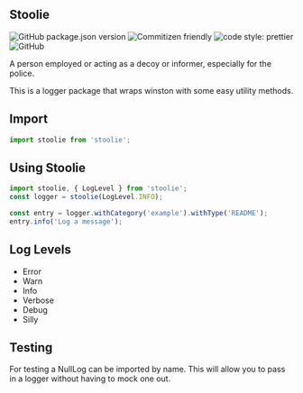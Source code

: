 Stoolie
---
![GitHub package.json version](https://img.shields.io/github/package-json/v/JamesTeague/stoolie) ![Commitizen friendly](https://img.shields.io/badge/commitizen-friendly-brightgreen.svg) ![code style: prettier](https://img.shields.io/badge/code_style-prettier-ff69b4.svg) ![GitHub](https://img.shields.io/github/license/JamesTeague/stoolie)

A person employed or acting as a decoy or informer, especially for the police.

This is a logger package that wraps winston with some easy utility methods.

## Import
```javascript
import stoolie from 'stoolie';
```
## Using Stoolie
```javascript
import stoolie, { LogLevel } from 'stoolie'; 
const logger = stoolie(LogLevel.INFO);

const entry = logger.withCategory('example').withType('README');
entry.info('Log a message');
```

## Log Levels
- Error
- Warn
- Info
- Verbose
- Debug
- Silly

## Testing

For testing a NullLog can be imported by name. This will allow you to pass in a logger without having to mock one out.
